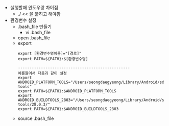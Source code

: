 * 실행할때 윈도우랑 차이점
  * ./ << 을 붙히고 해야함
* 환경변수 설정
  * .bash_file 만들기
    * vi .bash_file
  * open .bash_file
  * export
    ```
    export [환경변수명이름]="[경로]"
    export PATH=${PATH}:$[환경변수명]
    
    -------------------------------------------------
    예를들어서 다음과 같이 설정
    export ANDROID_PLATFORM_TOOLS="/Users/seongdaegyeong/Library/Android/sdk/platform-tools"
    export PATH=${PATH}:$ANDROID_PLATFORM_TOOLS
    export ANDROID_BUILDTOOLS_2803="/Users/seongdaegyeong/Library/Android/sdk/build-tools/28.0.3/"
    export PATH=${PATH}:$ANDROID_BUILDTOOLS_2803
  * source .bash_file
   
    
   
